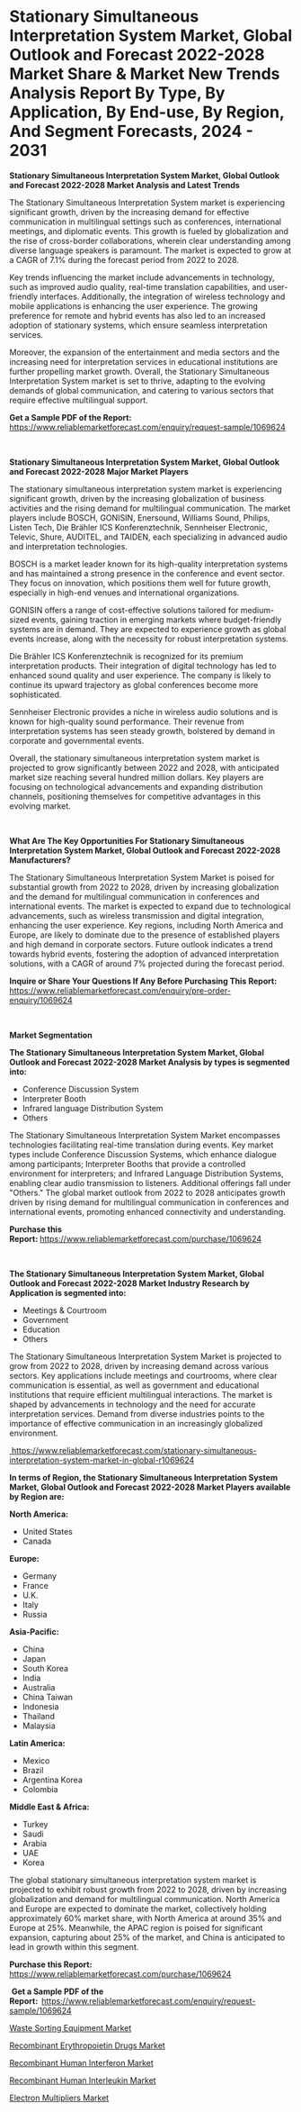<p><h1>Stationary Simultaneous Interpretation System Market, Global Outlook and Forecast 2022-2028 Market Share & Market New Trends Analysis Report By Type, By Application, By End-use, By Region, And Segment Forecasts, 2024 - 2031</h1></p><p><strong>Stationary Simultaneous Interpretation System Market, Global Outlook and Forecast 2022-2028 Market Analysis and Latest Trends</strong></p>
<p><p>The Stationary Simultaneous Interpretation System market is experiencing significant growth, driven by the increasing demand for effective communication in multilingual settings such as conferences, international meetings, and diplomatic events. This growth is fueled by globalization and the rise of cross-border collaborations, wherein clear understanding among diverse language speakers is paramount. The market is expected to grow at a CAGR of 7.1% during the forecast period from 2022 to 2028.</p><p>Key trends influencing the market include advancements in technology, such as improved audio quality, real-time translation capabilities, and user-friendly interfaces. Additionally, the integration of wireless technology and mobile applications is enhancing the user experience. The growing preference for remote and hybrid events has also led to an increased adoption of stationary systems, which ensure seamless interpretation services.</p><p>Moreover, the expansion of the entertainment and media sectors and the increasing need for interpretation services in educational institutions are further propelling market growth. Overall, the Stationary Simultaneous Interpretation System market is set to thrive, adapting to the evolving demands of global communication, and catering to various sectors that require effective multilingual support.</p></p>
<p><strong>Get a Sample PDF of the Report:&nbsp;</strong> <a href="https://www.reliablemarketforecast.com/enquiry/request-sample/1069624">https://www.reliablemarketforecast.com/enquiry/request-sample/1069624</a></p>
<p>&nbsp;</p>
<p><strong>Stationary Simultaneous Interpretation System Market, Global Outlook and Forecast 2022-2028 Major Market Players</strong></p>
<p><p>The stationary simultaneous interpretation system market is experiencing significant growth, driven by the increasing globalization of business activities and the rising demand for multilingual communication. The market players include BOSCH, GONISIN, Enersound, Williams Sound, Philips, Listen Tech, Die Brähler ICS Konferenztechnik, Sennheiser Electronic, Televic, Shure, AUDITEL, and TAIDEN, each specializing in advanced audio and interpretation technologies.</p><p>BOSCH is a market leader known for its high-quality interpretation systems and has maintained a strong presence in the conference and event sector. They focus on innovation, which positions them well for future growth, especially in high-end venues and international organizations.</p><p>GONISIN offers a range of cost-effective solutions tailored for medium-sized events, gaining traction in emerging markets where budget-friendly systems are in demand. They are expected to experience growth as global events increase, along with the necessity for robust interpretation systems.</p><p>Die Brähler ICS Konferenztechnik is recognized for its premium interpretation products. Their integration of digital technology has led to enhanced sound quality and user experience. The company is likely to continue its upward trajectory as global conferences become more sophisticated.</p><p>Sennheiser Electronic provides a niche in wireless audio solutions and is known for high-quality sound performance. Their revenue from interpretation systems has seen steady growth, bolstered by demand in corporate and governmental events.</p><p>Overall, the stationary simultaneous interpretation system market is projected to grow significantly between 2022 and 2028, with anticipated market size reaching several hundred million dollars. Key players are focusing on technological advancements and expanding distribution channels, positioning themselves for competitive advantages in this evolving market.</p></p>
<p>&nbsp;</p>
<p><strong>What Are The Key Opportunities For Stationary Simultaneous Interpretation System Market, Global Outlook and Forecast 2022-2028 Manufacturers?</strong></p>
<p><p>The Stationary Simultaneous Interpretation System Market is poised for substantial growth from 2022 to 2028, driven by increasing globalization and the demand for multilingual communication in conferences and international events. The market is expected to expand due to technological advancements, such as wireless transmission and digital integration, enhancing the user experience. Key regions, including North America and Europe, are likely to dominate due to the presence of established players and high demand in corporate sectors. Future outlook indicates a trend towards hybrid events, fostering the adoption of advanced interpretation solutions, with a CAGR of around 7% projected during the forecast period.</p></p>
<p><strong>Inquire or Share Your Questions If Any Before Purchasing This Report:</strong> <a href="https://www.reliablemarketforecast.com/enquiry/pre-order-enquiry/1069624">https://www.reliablemarketforecast.com/enquiry/pre-order-enquiry/1069624</a></p>
<p>&nbsp;</p>
<p><strong>Market Segmentation</strong></p>
<p><strong>The Stationary Simultaneous Interpretation System Market, Global Outlook and Forecast 2022-2028 Market Analysis by types is segmented into:</strong></p>
<p><ul><li>Conference Discussion System</li><li>Interpreter Booth</li><li>Infrared language Distribution System</li><li>Others</li></ul></p>
<p><p>The Stationary Simultaneous Interpretation System Market encompasses technologies facilitating real-time translation during events. Key market types include Conference Discussion Systems, which enhance dialogue among participants; Interpreter Booths that provide a controlled environment for interpreters; and Infrared Language Distribution Systems, enabling clear audio transmission to listeners. Additional offerings fall under "Others." The global market outlook from 2022 to 2028 anticipates growth driven by rising demand for multilingual communication in conferences and international events, promoting enhanced connectivity and understanding.</p></p>
<p><strong>Purchase this Report:&nbsp;</strong><a href="https://www.reliablemarketforecast.com/purchase/1069624">https://www.reliablemarketforecast.com/purchase/1069624</a></p>
<p>&nbsp;</p>
<p><strong>The Stationary Simultaneous Interpretation System Market, Global Outlook and Forecast 2022-2028 Market Industry Research by Application is segmented into:</strong></p>
<p><ul><li>Meetings & Courtroom</li><li>Government</li><li>Education</li><li>Others</li></ul></p>
<p><p>The Stationary Simultaneous Interpretation System Market is projected to grow from 2022 to 2028, driven by increasing demand across various sectors. Key applications include meetings and courtrooms, where clear communication is essential, as well as government and educational institutions that require efficient multilingual interactions. The market is shaped by advancements in technology and the need for accurate interpretation services. Demand from diverse industries points to the importance of effective communication in an increasingly globalized environment.</p></p>
<p><a href="https://www.reliablemarketforecast.com/stationary-simultaneous-interpretation-system-market-in-global-r1069624">&nbsp;https://www.reliablemarketforecast.com/stationary-simultaneous-interpretation-system-market-in-global-r1069624</a></p>
<p><strong>In terms of Region, the Stationary Simultaneous Interpretation System Market, Global Outlook and Forecast 2022-2028 Market Players available by Region are:</strong></p>
<p>
    <p> <strong> North America: </strong>
        <ul>
            <li>United States</li>
            <li>Canada</li>
        </ul>
        </p> 
    <p> <strong> Europe: </strong>
        <ul>
            <li>Germany</li>
            <li>France</li>
            <li>U.K.</li>
            <li>Italy</li>
            <li>Russia</li>
        </ul>
        </p> 
    <p> <strong> Asia-Pacific: </strong>
        <ul>
            <li>China</li>
            <li>Japan</li>
            <li>South Korea</li>
            <li>India</li>
            <li>Australia</li>
            <li>China Taiwan</li>
            <li>Indonesia</li>
            <li>Thailand</li>
            <li>Malaysia</li>
        </ul>
        </p> 
    <p> <strong> Latin America: </strong>
        <ul>
            <li>Mexico</li>
            <li>Brazil</li>
            <li>Argentina Korea</li>
            <li>Colombia</li>
        </ul>
        </p> 
    <p> <strong> Middle East & Africa: </strong>
        <ul>
            <li>Turkey</li>
            <li>Saudi</li>
            <li>Arabia</li>
            <li>UAE</li>
            <li>Korea</li>
        </ul>
    </p>
    </p>
<p><p>The global stationary simultaneous interpretation system market is projected to exhibit robust growth from 2022 to 2028, driven by increasing globalization and demand for multilingual communication. North America and Europe are expected to dominate the market, collectively holding approximately 60% market share, with North America at around 35% and Europe at 25%. Meanwhile, the APAC region is poised for significant expansion, capturing about 25% of the market, and China is anticipated to lead in growth within this segment.</p></p>
<p><strong>Purchase this Report: </strong><a href="https://www.reliablemarketforecast.com/purchase/1069624">https://www.reliablemarketforecast.com/purchase/1069624</a></p>
<p>&nbsp;<strong>Get a Sample PDF of the Report:&nbsp;&nbsp;</strong><a href="https://www.reliablemarketforecast.com/enquiry/request-sample/1069624">https://www.reliablemarketforecast.com/enquiry/request-sample/1069624</a></p>
<p><strong></strong></p>
<p><p><a href="https://www.linkedin.com/pulse/waste-sorting-equipment-market-strategic-insights-product-pjnze?trackingId=IaQCvqmpTlKoe%2FuU19LwKQ%3D%3D">Waste Sorting Equipment Market</a></p><p><a href="https://www.linkedin.com/pulse/recombinant-erythropoietin-drugs-market-size-growth-trends-ygpee?trackingId=%2F0g9H4gjRretglwtY6dngA%3D%3D">Recombinant Erythropoietin Drugs Market</a></p><p><a href="https://www.linkedin.com/pulse/recombinant-human-interferon-market-outlook-share-analysis-feiue?trackingId=NnRYKO%2BJTCeMJf0q%2BIaYTw%3D%3D">Recombinant Human Interferon Market</a></p><p><a href="https://www.linkedin.com/pulse/analyzing-recombinant-human-interleukin-market-dynamics-growth-yyfxe?trackingId=bPd9BcPOTYqyjc821%2FXUcw%3D%3D">Recombinant Human Interleukin Market</a></p><p><a href="https://www.linkedin.com/pulse/electron-multipliers-market-size-share-growth-analysis-type-application-jnzbc?trackingId=Or3HQUoQTB23b1DQPzMtww%3D%3D">Electron Multipliers Market</a></p></p>